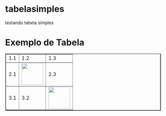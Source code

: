 # tabelasimples
testando tabela simples
<!DOCTYPE html>
<html>
<head>
	<title>Tabela</title>
</head>
<body>
<h1>Exemplo de Tabela</h1>
<table border="2">
<!--table row-->
<tr>
	<td>1.1</td> <!-- table date -->
	<td>1.2</td>
	<td>1.3</td>
</tr>

<tr>
	<td>2.1</td><td><img src="icecream.PNG" height="70px" width="70px"></td><td>2.3</td>
</tr>

<tr>
	<td>3.1</td><td>3.2</td><td><img src="grazy.JPEG" height="70px" width="70 px"></td>
</tr>
</table>
</body>
</html> 
